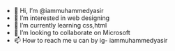 - 👋 Hi, I’m @iammuhammedyasir
- 👀 I’m interested in web designing
- 🌱 I’m currently learning css,html
- 💞️ I’m looking to collaborate on Microsoft 
- 📫 How to reach me u can by ig- iammuhammedyasir

<!---
iammuhammedyasir/iammuhammedyasir is a ✨ special ✨ repository because its `README.md` (this file) appears on your GitHub profile.
You can click the Preview link to take a look at your changes.
--->
